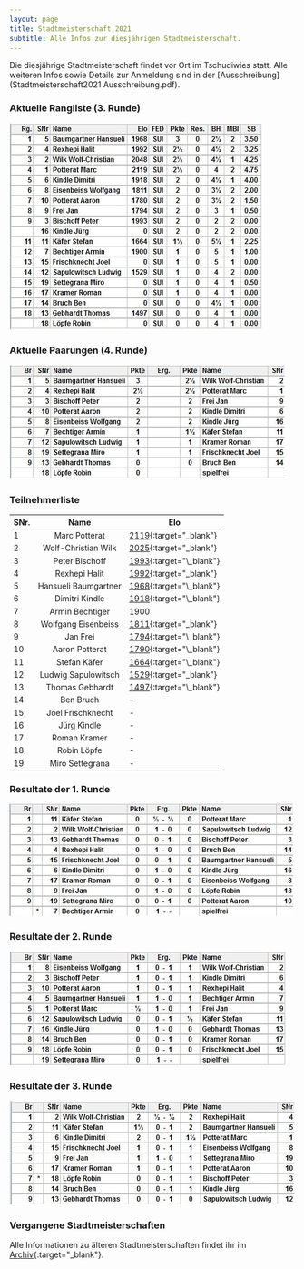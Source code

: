 ```yaml
---
layout: page
title: Stadtmeisterschaft 2021
subtitle: Alle Infos zur diesjährigen Stadtmeisterschaft.
---
```


Die diesjährige Stadtmeisterschaft findet vor Ort im Tschudiwies statt. Alle weiteren Infos sowie Details zur Anmeldung sind in der [Ausschreibung](Stadtmeisterschaft2021 Ausschreibung.pdf).

### Aktuelle Rangliste (3. Runde)

![Stadmeisterschaft Rangliste Runde 3](/assets/img/stadtmeisterschaft/2021/r3-rangliste.jpg)

### Aktuelle Paarungen (4. Runde)

![Stadmeisterschaft Paarungen Runde 4](/assets/img/stadtmeisterschaft/2021/r4-paarungen.jpg)

### Teilnehmerliste

| SNr. |         Name         | Elo                                                                                                                                     |
| ---- | :------------------: | --------------------------------------------------------------------------------------------------------------------------------------- |
| 1    |    Marc Potterat     | [2119](http://www.swisschess.ch/fuehrungsliste-detail.html?old=L3NjaGFjaHNwb3J0L2ZsL2RldGFpbC5waHA_Y29kZT00ODI3){:target="\_blank"}     |
| 2    | Wolf-Christian Wilk  | [2025](https://ratings.fide.com/profile/1324985){:target="\_blank"}                                                                     |
| 3    |    Peter Bischoff    | [1993](http://www.swisschess.ch/fuehrungsliste-detail.html?old=L3NjaGFjaHNwb3J0L2ZsL2RldGFpbC5waHA_Y29kZT04NDE,){:target="\_blank"}     |
| 4    |    Rexhepi Halit     | [1992](http://www.swisschess.ch/fuehrungsliste-detail.html?old=L3NjaGFjaHNwb3J0L2ZsL2RldGFpbC5waHA_Y29kZT0xMzcz){:target="\_blank"}     |
| 5    | Hansueli Baumgartner | [1968](http://www.swisschess.ch/fuehrungsliste-detail.html?old=L3NjaGFjaHNwb3J0L2ZsL2RldGFpbC5waHA_Y29kZT02NzI,){:target="\_blank"}     |
| 6    |    Dimitri Kindle    | [1918](http://www.swisschess.ch/fuehrungsliste-detail.html?old=L3NjaGFjaHNwb3J0L2ZsL2RldGFpbC5waHA_Y29kZT0yMzEwOQ,,){:target="\_blank"} |
| 7    |   Armin Bechtiger    | 1900                                                                                                                                    |
| 8    | Wolfgang Eisenbeiss  | [1811](http://www.swisschess.ch/fuehrungsliste-detail.html?old=L3NjaGFjaHNwb3J0L2ZsL2RldGFpbC5waHA_Y29kZT0yNzkw){:target="\_blank"}     |
| 9    |       Jan Frei       | [1794](http://www.swisschess.ch/fuehrungsliste-detail.html?old=L3NjaGFjaHNwb3J0L2ZsL2RldGFpbC5waHA_Y29kZT0xODkyNA,,){:target="\_blank"} |
| 10   |    Aaron Potterat    | [1790](http://www.swisschess.ch/fuehrungsliste-detail.html?old=L3NjaGFjaHNwb3J0L2ZsL2RldGFpbC5waHA_Y29kZT0xOTMyMQ,,){:target="\_blank"} |
| 11   |     Stefan Käfer     | [1664](http://www.swisschess.ch/fuehrungsliste-detail.html?old=L3NjaGFjaHNwb3J0L2ZsL2RldGFpbC5waHA_Y29kZT0yMzUzNg,,){:target="\_blank"} |
| 12   | Ludwig Sapulowitsch  | [1529](http://www.swisschess.ch/fuehrungsliste-detail.html?old=L3NjaGFjaHNwb3J0L2ZsL2RldGFpbC5waHA_Y29kZT01MjQ2){:target="\_blank"}     |
| 13   |   Thomas Gebhardt    | [1497](http://www.swisschess.ch/fuehrungsliste-detail.html?old=L3NjaGFjaHNwb3J0L2ZsL2RldGFpbC5waHA_Y29kZT0yMzUzNw,,){:target="\_blank"} |
| 14   |      Ben Bruch       | -                                                                                                                                       |
| 15   |  Joel Frischknecht   | -                                                                                                                                       |
| 16   |     Jürg Kindle      | -                                                                                                                                       |
| 17   |     Roman Kramer     | -                                                                                                                                       |
| 18   |     Robin Löpfe      | -                                                                                                                                       |
| 19   |   Miro Settegrana    | -                                                                                                                                       |

### Resultate der 1. Runde

![Stadmeisterschaft Resultate Runde 1](/assets/img/stadtmeisterschaft/2021/r1-resultate.jpg)

### Resultate der 2. Runde

![Stadmeisterschaft Resultate Runde 2](/assets/img/stadtmeisterschaft/2021/r2-resultate.jpg)

### Resultate der 3. Runde

![Stadmeisterschaft Resultate Runde 3](/assets/img/stadtmeisterschaft/2021/r3-resultate.jpg)

### Vergangene Stadtmeisterschaften

Alle Informationen zu älteren Stadtmeisterschaften findet ihr im [Archiv](http://archiv.schachklub-sg.ch/klubturnier.php){:target="\_blank"}.

